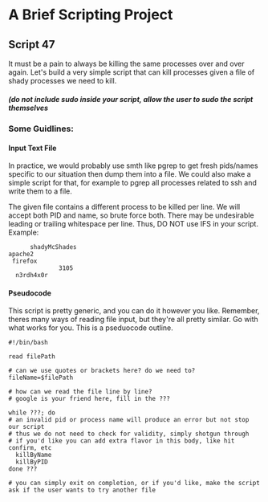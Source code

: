 # A Brief Scripting Project
## Script 47
It must be a pain to always be killing the same processes over and over again. Let's build a very simple script that can kill processes given a file of shady processes we need to kill.
##### (do not include sudo inside your script, allow the user to sudo the script themselves
### Some Guidlines:
#### Input Text File
In practice, we would probably use smth like pgrep to get fresh pids/names specific to our situation then dump them into a file. We could also make a simple script for that, for example to pgrep all processes related to ssh and write them to a file.

The given file contains a different process to be killed per line. We will accept both PID and name, so brute force both. There may be undesirable leading or trailing whitespace per line. Thus, DO NOT use IFS in your script.
Example: 
```
      shadyMcShades
apache2                      
 firefox
              3105
  n3rdh4x0r  
```
#### Pseudocode
This script is pretty generic, and you can do it however you like. Remember, theres many ways of reading file input, but they're all pretty similar. Go with what works for you. This is a pseduocode outline.

```
#!/bin/bash

read filePath

# can we use quotes or brackets here? do we need to?
fileName=$filePath

# how can we read the file line by line?
# google is your friend here, fill in the ???

while ???; do
# an invalid pid or process name will produce an error but not stop our script
# thus we do not need to check for validity, simply shotgun through
# if you'd like you can add extra flavor in this body, like hit confirm, etc
  killByName
  killByPID
done ???

# you can simply exit on completion, or if you'd like, make the script ask if the user wants to try another file

```
